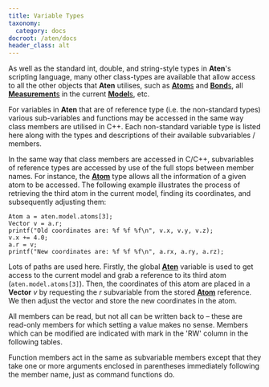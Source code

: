 ```yaml
---
title: Variable Types
taxonomy:
  category: docs
docroot: /aten/docs
header_class: alt
---
```


As well as the standard int, double, and string-style types in **Aten**'s scripting language, many other class-types are available that allow access to all the other objects that **Aten** utilises, such as [**Atom**s](/aten/docs/scripting/variabletypes/atom) and [**Bond**s](/aten/docs/scripting/variabletypes/bond), all [**Measurement**s](/aten/docs/scripting/variabletypes/measurement) in the current [**Model**s](/aten/docs/scripting/variabletypes/model), etc.

For variables in **Aten** that are of reference type (i.e. the non-standard types) various sub-variables and functions may be accessed in the same way class members are utilised in C++. Each non-standard variable type is listed here along with the types and descriptions of their available subvariables / members.

In the same way that class members are accessed in C/C++, subvariables of reference types are accessed by use of the full stops between member names. For instance, the [**Atom**](/aten/docs/scripting/variabletypes/atom) type allows all the information of a given atom to be accessed. The following example illustrates the process of retrieving the third atom in the current model, finding its coordinates, and subsequently adjusting them:

```
Atom a = aten.model.atoms[3];
Vector v = a.r;
printf("Old coordinates are: %f %f %f\n", v.x, v.y, v.z);
v.x += 4.0;
a.r = v;
printf("New coordinates are: %f %f %f\n", a.rx, a.ry, a.rz);
```

Lots of paths are used here. Firstly, the global [**Aten**](/aten/docs/scripting/variabletypes/aten) variable is used to get access to the current model and grab a reference to its third atom (`aten.model.atoms[3]`). Then, the coordinates of this atom are placed in a **Vector** _v_ by requesting the _r_ subvariable from the stored [**Atom**](/aten/docs/scripting/variabletypes/atom) reference. We then adjust the vector and store the new coordinates in the atom.

All members can be read, but not all can be written back to – these are read-only members for which setting a value makes no sense. Members which can be modified are indicated with mark in the 'RW' column in the following tables.

Function members act in the same as subvariable members except that they take one or more arguments enclosed in parentheses immediately following the member name, just as command functions do.


